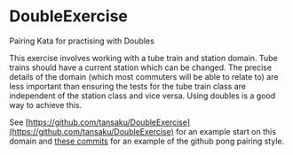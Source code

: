 DoubleExercise
==============

Pairing Kata for practising with Doubles

This exercise involves working with a tube train and station domain.  Tube trains should have a current station which can be changed.  The precise details of the domain (which most commuters will be able to relate to) are less important than ensuring the tests for the tube train class are independent of the station class and vice versa.  Using doubles is a good way to achieve this.

See [https://github.com/tansaku/DoubleExercise](https://github.com/tansaku/DoubleExercise) for an example start on this domain and [these commits](https://github.com/tansaku/DoubleExercise/commits/master) for an example of the github pong pairing style.
